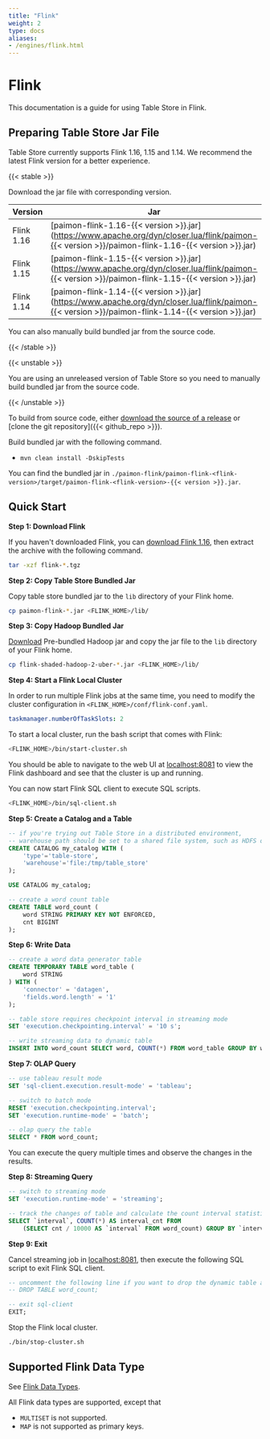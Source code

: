 ```yaml
---
title: "Flink"
weight: 2
type: docs
aliases:
- /engines/flink.html
---
```

<!--
Licensed to the Apache Software Foundation (ASF) under one
or more contributor license agreements.  See the NOTICE file
distributed with this work for additional information
regarding copyright ownership.  The ASF licenses this file
to you under the Apache License, Version 2.0 (the
"License"); you may not use this file except in compliance
with the License.  You may obtain a copy of the License at

  http://www.apache.org/licenses/LICENSE-2.0

Unless required by applicable law or agreed to in writing,
software distributed under the License is distributed on an
"AS IS" BASIS, WITHOUT WARRANTIES OR CONDITIONS OF ANY
KIND, either express or implied.  See the License for the
specific language governing permissions and limitations
under the License.
-->

# Flink

This documentation is a guide for using Table Store in Flink.

## Preparing Table Store Jar File

Table Store currently supports Flink 1.16, 1.15 and 1.14. We recommend the latest Flink version for a better experience.

{{< stable >}}

Download the jar file with corresponding version.

| Version | Jar                                                                                                                                                                                |
|---|------------------------------------------------------------------------------------------------------------------------------------------------------------------------------------|
| Flink 1.16 | [paimon-flink-1.16-{{< version >}}.jar](https://www.apache.org/dyn/closer.lua/flink/paimon-{{< version >}}/paimon-flink-1.16-{{< version >}}.jar) |
| Flink 1.15 | [paimon-flink-1.15-{{< version >}}.jar](https://www.apache.org/dyn/closer.lua/flink/paimon-{{< version >}}/paimon-flink-1.15-{{< version >}}.jar) |
| Flink 1.14 | [paimon-flink-1.14-{{< version >}}.jar](https://www.apache.org/dyn/closer.lua/flink/paimon-{{< version >}}/paimon-flink-1.14-{{< version >}}.jar) |

You can also manually build bundled jar from the source code.

{{< /stable >}}

{{< unstable >}}

You are using an unreleased version of Table Store so you need to manually build bundled jar from the source code.

{{< /unstable >}}

To build from source code, either [download the source of a release](https://flink.apache.org/downloads.html) or [clone the git repository]({{< github_repo >}}).

Build bundled jar with the following command.
- `mvn clean install -DskipTests`

You can find the bundled jar in `./paimon-flink/paimon-flink-<flink-version>/target/paimon-flink-<flink-version>-{{< version >}}.jar`.

## Quick Start

**Step 1: Download Flink**

If you haven't downloaded Flink, you can [download Flink 1.16](https://flink.apache.org/downloads.html), then extract the archive with the following command.

```bash
tar -xzf flink-*.tgz
```

**Step 2: Copy Table Store Bundled Jar**

Copy table store bundled jar to the `lib` directory of your Flink home.

```bash
cp paimon-flink-*.jar <FLINK_HOME>/lib/
```

**Step 3: Copy Hadoop Bundled Jar**

[Download](https://flink.apache.org/downloads.html) Pre-bundled Hadoop jar and copy the jar file to the `lib` directory of your Flink home.

```bash
cp flink-shaded-hadoop-2-uber-*.jar <FLINK_HOME>/lib/
```

**Step 4: Start a Flink Local Cluster**

In order to run multiple Flink jobs at the same time, you need to modify the cluster configuration in `<FLINK_HOME>/conf/flink-conf.yaml`.

```yaml
taskmanager.numberOfTaskSlots: 2
```

To start a local cluster, run the bash script that comes with Flink:

```bash
<FLINK_HOME>/bin/start-cluster.sh
```

You should be able to navigate to the web UI at [localhost:8081](http://localhost:8081) to view
the Flink dashboard and see that the cluster is up and running.

You can now start Flink SQL client to execute SQL scripts.

```bash
<FLINK_HOME>/bin/sql-client.sh
```

**Step 5: Create a Catalog and a Table**

```sql
-- if you're trying out Table Store in a distributed environment,
-- warehouse path should be set to a shared file system, such as HDFS or OSS
CREATE CATALOG my_catalog WITH (
    'type'='table-store',
    'warehouse'='file:/tmp/table_store'
);

USE CATALOG my_catalog;

-- create a word count table
CREATE TABLE word_count (
    word STRING PRIMARY KEY NOT ENFORCED,
    cnt BIGINT
);
```

**Step 6: Write Data**

```sql
-- create a word data generator table
CREATE TEMPORARY TABLE word_table (
    word STRING
) WITH (
    'connector' = 'datagen',
    'fields.word.length' = '1'
);

-- table store requires checkpoint interval in streaming mode
SET 'execution.checkpointing.interval' = '10 s';

-- write streaming data to dynamic table
INSERT INTO word_count SELECT word, COUNT(*) FROM word_table GROUP BY word;
```

**Step 7: OLAP Query**

```sql
-- use tableau result mode
SET 'sql-client.execution.result-mode' = 'tableau';

-- switch to batch mode
RESET 'execution.checkpointing.interval';
SET 'execution.runtime-mode' = 'batch';

-- olap query the table
SELECT * FROM word_count;
```

You can execute the query multiple times and observe the changes in the results.

**Step 8: Streaming Query**

```sql
-- switch to streaming mode
SET 'execution.runtime-mode' = 'streaming';

-- track the changes of table and calculate the count interval statistics
SELECT `interval`, COUNT(*) AS interval_cnt FROM
    (SELECT cnt / 10000 AS `interval` FROM word_count) GROUP BY `interval`;
```

**Step 9: Exit**

Cancel streaming job in [localhost:8081](http://localhost:8081), then execute the following SQL script to exit Flink SQL client.

```sql
-- uncomment the following line if you want to drop the dynamic table and clear the files
-- DROP TABLE word_count;

-- exit sql-client
EXIT;
```

Stop the Flink local cluster.

```bash
./bin/stop-cluster.sh
```

## Supported Flink Data Type

See [Flink Data Types](https://nightlies.apache.org/flink/flink-docs-release-1.16/docs/dev/table/types/).

All Flink data types are supported, except that

* `MULTISET` is not supported.
* `MAP` is not supported as primary keys.
